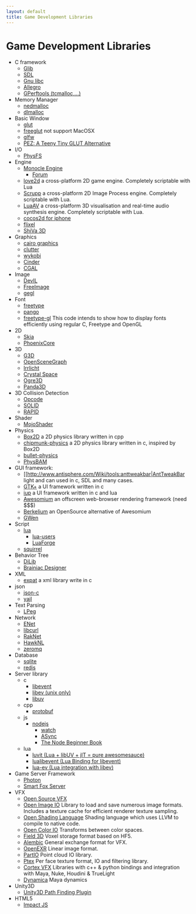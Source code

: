```yaml
---
layout: default
title: Game Development Libraries
---
```


# Game Development Libraries

  * C framework
    * [Glib](http://www.gtk.org/)
    * [SDL](http://www.libsdl.org/)
    * [Gnu libc](http://www.gnu.org/software/libc/)
    * [Allegro](http://alleg.sourceforge.net/)
    * [GPerftools (tcmalloc,...)](http://code.google.com/p/gperftools/)
  * Memory Manager
    * [nedmalloc](http://www.nedprod.com/programs/portable/nedmalloc/)
    * [dlmalloc](http://g.oswego.edu/dl/html/malloc.html)
  * Basic Window
    * [glut](http://www.opengl.org/resources/libraries/glut/)
    * [freeglut](http://freeglut.sourceforge.net/) not support MacOSX
    * [glfw](http://www.glfw.org/glfw)
    * [PEZ: A Teeny Tiny GLUT Alternative](http://prideout.net/blog/?p=36)
  * I/O
    * [PhysFS](http://icculus.org/physfs/)
  * Engine
    * [Monocle Engine](http://monoclepowered.org/home)
      * [Forum](http://bitcollective.ca/forums/index.php?board=9.0)
    * [love2d](http://love2d.org/) a cross-platform 2D game engine. Completely scriptable with Lua
    * [Scrupp](http://scrupp.sourceforge.net/) a cross-platform 2D Image Process engine. Completely scriptable with Lua.
    * [LuaAV](http://lua-av.mat.ucsb.edu/blog/) a cross-platform 3D visualisation and real-time audio synthesis engine. Completely scriptable with Lua. 
    * [cocos2d for iphone](http://www.cocos2d-iphone.org/)
    * [flixel](http://flixel.org/)
    * [ShiVa 3D](http://www.stonetrip.com/)
  * Graphics
    * [cairo graphics](http://cairographics.org/)
    * [clutter](http://www.clutter-project.org/)
    * [wykobi](http://www.wykobi.com/index.html)
    * [Cinder](http://libcinder.org)
    * [CGAL](http://www.cgal.org/)
  * Image
    * [DevIL](http://openil.sourceforge.net/)
    * [FreeImage](http://freeimage.sourceforge.net/)
    * [gegl](http://www.gegl.org/)
  * Font
    * [freetype](http://www.freetype.org/)
    * [pango](http://www.pango.org/)
    * [freetype-gl](http://code.google.com/p/freetype-gl/) This code intends to show how to display fonts efficiently using regular C, Freetype and OpenGL
  * 2D
    * [Skia](http://code.google.com/p/skia/)
    * [PhoenixCore](http://code.google.com/p/phoenixgl/)
  * 3D
    * [G3D](http://g3d.sourceforge.net/)
    * [OpenSceneGraph](http://www.openscenegraph.org/)
    * [Irrlicht](http://irrlicht.sourceforge.net/)
    * [Crystal Space](http://www.crystalspace3d.org/)
    * [Ogre3D](http://www.ogre3d.org/)
    * [Panda3D](http://www.panda3d.org/)
  * 3D Collision Detection
    * [Opcode](http://www.codercorner.com/Opcode.htm)
    * [SOLID](http://www.win.tue.nl/~gino/solid/index.html)
    * [RAPID](http://gamma.cs.unc.edu/OBB/)
  * Shader
    * [MojoShader](http://icculus.org/mojoshader/)
  * Physics
    * [Box2D](http://www.box2d.org/:) a 2D physics library written in cpp
    * [chipmunk-physics](http://code.google.com/p/chipmunk-physics/:) a 2D physics library written in c, inspired by Box2D
    * [bullet-physics](http://bulletphysics.org/)
    * [PhysBAM](http://physbam.stanford.edu/)
  * GUI framework:
    * [[http://www.antisphere.com/Wiki/tools:anttweakbar|AntTweakBar light and can used in c, SDL and many cases.
    * [GTK+](http://www.gtk.org/:) a UI framework written in c
    * [iup](http://www.tecgraf.puc-rio.br/iup/:) a UI framework written in c and lua
    * [Awesomium](http://awesomium.com/) an offscreen web-browser rendering framework (need $$$)
    * [Berkelium](http://berkelium.org/) an OpenSource alternative of Awesomium
    * [GWen](http://code.google.com/p/gwen/)
  * Script
    * [lua](http://www.lua.org/)
      * [lua-users](http://lua-users.org/)
      * [LuaForge](http://luaforge.net/)
    * [squirrel](http://www.squirrel-lang.org/)
  * Behavior Tree
    * [DiLib](http://dilib.dimutu.com/)
    * [Brainiac Designer](http://brainiac.codeplex.com/)
  * XML
    * [expat](http://expat.sourceforge.net/:) a xml library write in c
  * json
    * [json-c](http://oss.metaparadigm.com/json-c/)
    * [yajl](http://lloyd.github.com/yajl/)
  * Text Parsing
    * [LPeg](http://www.inf.puc-rio.br/~roberto/lpeg/)
  * Network
    * [ENet](http://enet.bespin.org/)
    * [libcurl](http://curl.haxx.se/libcurl/)
    * [RakNet](http://www.jenkinssoftware.com/index.html)
    * [HawkNL](http://hawksoft.com/hawknl/)
    * [zeromq](http://www.zeromq.org/)
  * Database
    * [sqlite](http://www.sqlite.org/)
    * [redis](http://redis.io/)
  * Server library
    * c
      * [libevent](http://monkey.org/~provos/libevent/)
      * [libev (unix only)](http://software.schmorp.de/pkg/libev.html)
      * [libuv](https://github.com/joyent/libuv)
    * cpp
      * [protobuf](http://code.google.com/p/protobuf/)
    * js
      * [nodejs](http://nodejs.org/)
        * [watch](https://github.com/mikeal/watch)
        * [ASync](https://github.com/caolan/async)
        * [The Node Beginner Book](http://www.nodebeginner.org/)
    * lua
      * [luvit (Lua + libUV + jIT = pure awesomesauce)](https://github.com/luvit/luvit)
      * [lualibevent (Lua Binding for libevent)](https://github.com/javierguerragiraldez/lualibevent/)
      * [lua-ev (Lua integration with libev)](https://github.com/brimworks/lua-ev)
  * Game Server Framework
    * [Photon](http://www.exitgames.com/)
    * [Smart Fox Server](http://www.smartfoxserver.com/)
  * VFX
    * [Open Source VFX](http://opensourcevfx.org/)
    * [Open Image IO](https://sites.google.com/site/openimageio/home) Library to load and save numerous image formats. Includes a texture cache for efficient renderer texture sampling.
    * [Open Shading Language](http://code.google.com/p/openshadinglanguage/) Shading language which uses LLVM to compile to native code.
    * [Open Color IO](http://opencolorio.org/) Transforms between color spaces.
    * [Field 3D](https://sites.google.com/site/field3d/) Voxel storage format based on HF5.
    * [Alembic](http://code.google.com/p/alembic/) General exchange format for VFX.
    * [OpenEXR](http://www.openexr.com/) Linear image format.
    * [PartIO](http://www.disneyanimation.com/technology/partio.html) Point cloud IO library.
    * [Ptex](http://ptex.us/) Per face texture format, IO and filtering library.
    * [Cortex VFX](http://code.google.com/p/cortex-vfx/) Libraries with c++ & python bindings and integration with Maya, Nuke, Houdini & TrueLight
    * [Dynamica](http://www.bulletphysics.org/mediawiki-1.5.8/index.php/Maya_Dynamica_Plugin) Maya dynamics
  * Unity3D
    * [Unity3D Path Finding Plugin](http://www.arongranberg.com/)
  * HTML5
    * [Impact JS](http://impactjs.com/)
